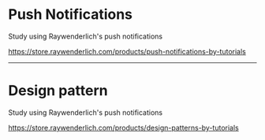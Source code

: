 # Push Notifications

Study using Raywenderlich's push notifications 

<https://store.raywenderlich.com/products/push-notifications-by-tutorials>

------

# Design pattern 

Study using Raywenderlich's push notifications 

https://store.raywenderlich.com/products/design-patterns-by-tutorials